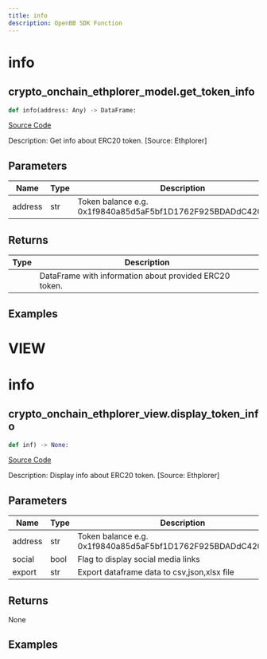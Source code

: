 ```yaml
---
title: info
description: OpenBB SDK Function
---
```

# info

## crypto_onchain_ethplorer_model.get_token_info

```python
def info(address: Any) -> DataFrame:
```
[Source Code](https://github.com/OpenBB-finance/OpenBBTerminal/tree/main/openbb_terminal/cryptocurrency/onchain/ethplorer_model.py#L372)

Description: Get info about ERC20 token. [Source: Ethplorer]

## Parameters

| Name | Type | Description | Default | Optional |
| ---- | ---- | ----------- | ------- | -------- |
| address | str | Token balance e.g. 0x1f9840a85d5aF5bf1D1762F925BDADdC4201F984 | None | False |

## Returns

| Type | Description |
| ---- | ----------- |
|  | DataFrame with information about provided ERC20 token. |

## Examples




# VIEW

# info

## crypto_onchain_ethplorer_view.display_token_info

```python
def inf) -> None:
```
[Source Code](https://github.com/OpenBB-finance/OpenBBTerminal/tree/main/openbb_terminal/decorators.py#L205)

Description: Display info about ERC20 token. [Source: Ethplorer]

## Parameters

| Name | Type | Description | Default | Optional |
| ---- | ---- | ----------- | ------- | -------- |
| address | str | Token balance e.g. 0x1f9840a85d5aF5bf1D1762F925BDADdC4201F984 | None | False |
| social | bool | Flag to display social media links | None | False |
| export | str | Export dataframe data to csv,json,xlsx file | None | False |

## Returns

None

## Examples

